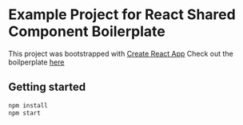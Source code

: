 # Example Project for React Shared Component Boilerplate

This project was bootstrapped with [Create React App](https://github.com/facebook/create-react-app)
Check out the boilperplate [here](https://github.com/anselmdk/react-shared-component-boilerplate)


## Getting started

```sh
npm install
npm start
```
